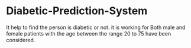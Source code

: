 # Diabetic-Prediction-System
It help to find the person is diabetic or not. it is working for Both male and female patients with the age between the range 20 to 75 have been considered.
